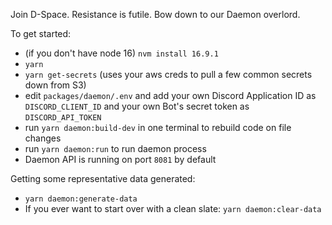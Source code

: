 Join D-Space.
Resistance is futile.
Bow down to our Daemon overlord.

To get started:
- (if you don't have node 16) `nvm install 16.9.1`
- `yarn`
- `yarn get-secrets` (uses your aws creds to pull a few common secrets down from S3)
- edit `packages/daemon/.env` and add your own Discord Application ID as `DISCORD_CLIENT_ID` and your own Bot's secret token as `DISCORD_API_TOKEN`
- run `yarn daemon:build-dev` in one terminal to rebuild code on file changes
- run `yarn daemon:run` to run daemon process
- Daemon API is running on port `8081` by default

Getting some representative data generated:
- `yarn daemon:generate-data`
- If you ever want to start over with a clean slate: `yarn daemon:clear-data`